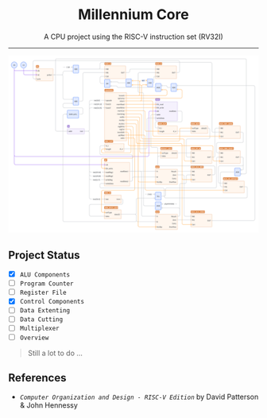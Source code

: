 <div align="center">
<h1>Millennium Core</h1>
A CPU project using the RISC-V instruction set (RV32I)
</div>

---

<div align="center">
<img src=/docs/images/design.png/>
</div>

## Project Status

- [x] `ALU Components`
- [ ] `Program Counter`
- [ ] `Register File`
- [x] `Control Components`
- [ ] `Data Extenting`
- [ ] `Data Cutting`
- [ ] `Multiplexer`
- [ ] `Overview`

> Still a lot to do ...

## References
- *`Computer Organization and Design - RISC-V Edition`* by David Patterson & John Hennessy